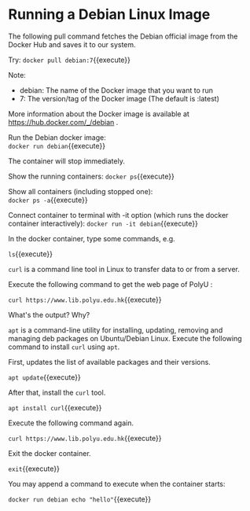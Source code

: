 <h1>Running a Debian Linux Image</h1>

The following pull command fetches the Debian official image from the Docker Hub and saves it to our system. 

Try: `docker pull debian:7`{{execute}}

Note:
- debian: The name of the Docker image that you want to run
- 7: The version/tag of the Docker image (The default is :latest)


More information about the Docker image is available at https://hub.docker.com/_/debian .


Run the Debian docker image:	<br/>
`docker run debian`{{execute}}

The container will stop immediately.

Show the running containers:
`docker ps`{{execute}}


Show all containers (including stopped one):<br/>
`docker ps -a`{{execute}}


Connect container to terminal with -it option (which runs the docker container interactively):
`docker run -it debian`{{execute}}

In the docker container, type some commands, e.g.<br/>

`ls`{{execute}}

`curl` is a command line tool in Linux to transfer data to or from a server.

Execute the following command to get the web page of PolyU :

`curl https://www.lib.polyu.edu.hk`{{execute}}

What's the output? Why?

`apt` is a command-line utility for installing, updating, removing and managing deb packages on Ubuntu/Debian Linux. Execute the following command to install `curl` using `apt`.

First, updates the list of available packages and their versions.

`apt update`{{execute}}

After that, install the `curl` tool.

`apt install curl`{{execute}}

Execute the following command again.

`curl https://www.lib.polyu.edu.hk`{{execute}}

Exit the docker container.

`exit`{{execute}}


You may append a command to execute when the container starts:

`docker run debian echo "hello"`{{execute}}



